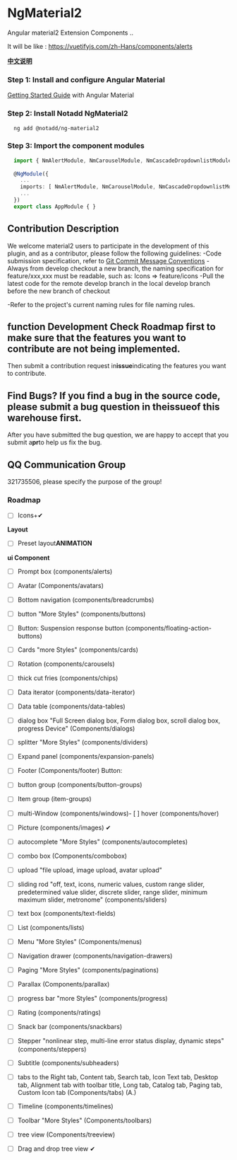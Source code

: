 # NgMaterial2

Angular material2 Extension Components ..


It will be like : https://vuetifyjs.com/zh-Hans/components/alerts

**[中文说明](README_zh.md)**

### Step 1: Install and configure Angular Material
  [Getting Started Guide](https://material.angular.io/guide/getting-started) with Angular Material
### Step 2: Install Notadd NgMaterial2
```shell
  ng add @notadd/ng-material2
```

### Step 3: Import the component modules
```TypeScript
  import { NmAlertModule, NmCarouselModule, NmCascadeDropdownlistModule } from '@notadd/ng-material2';
  
  @NgModule({
    ...
    imports: [ NmAlertModule, NmCarouselModule, NmCascadeDropdownlistModule ],
    ...
  })
  export class AppModule { }
```

## Contribution Description

We welcome material2 users to participate in the development of this plugin, and as a contributor, please follow the following guidelines: -Code submission specification, refer to [Git Commit Message Conventions](https://docs.google.com/document/d/1QrDFcIiPjSLDn3EL15IJygNPiHORgU1_OOAqWjiDU5Y/edit#)
-Always from develop checkout a new branch, the naming specification for feature/xxx,xxx must be readable, such as: Icons => feature/icons
-Pull the latest code for the remote develop branch in the local develop branch before the new branch of checkout

-Refer to the project's current naming rules for file naming rules.

## function Development Check Roadmap first to make sure that the features you want to contribute are not being implemented.

Then submit a contribution request in**issue**indicating the features you want to contribute.

## Find Bugs? If you find a bug in the source code, please submit a bug question in the**issue**of this warehouse first.

After you have submitted the bug question, we are happy to accept that you submit a**pr**to help us fix the bug.

## QQ Communication Group

321735506, please specify the purpose of the group!

### Roadmap

- [ ] Icons+✔

**Layout**

- [ ] Preset layout**ANIMATION**

**ui Component**
- [ ] Prompt box (components/alerts)
- [ ] Avatar (Components/avatars)
- [ ] Bottom navigation (components/breadcrumbs)
- [ ] button "More Styles" (components/buttons)
- [ ] Button: Suspension response button (components/floating-action-buttons)
- [ ] Cards "more Styles" (components/cards)
- [ ] Rotation (components/carousels)
- [ ] thick cut fries (components/chips)
- [ ] Data iterator (components/data-iterator)
- [ ] Data table (components/data-tables)
- [ ] dialog box "Full Screen dialog box, Form dialog box, scroll dialog box, progress Device" (Components/dialogs)
- [ ] splitter "More Styles" (components/dividers)
- [ ] Expand panel (components/expansion-panels)

- [ ] Footer (Components/footer)
Button:
- [ ] button group (components/button-groups)
- [ ] Item group (item-groups)
- [ ] multi-Window (components/windows)- [ ] hover (components/hover)
- [ ] Picture (components/images) ✔
- [ ] autocomplete "More Styles" (components/autocompletes)
- [ ] combo box (Components/combobox)
- [ ] upload "file upload, image upload, avatar upload"
- [ ] sliding rod "off, text, icons, numeric values, custom range slider, predetermined value slider, discrete slider, range slider, minimum maximum slider, metronome" (components/sliders)
- [ ] text box (components/text-fields)
- [ ] List (components/lists)
- [ ] Menu "More Styles" (Components/menus)
- [ ] Navigation drawer (components/navigation-drawers)
- [ ] Paging "More Styles" (components/paginations)
- [ ] Parallax (Components/parallax)
- [ ] progress bar "more Styles" (components/progress)
- [ ] Rating (components/ratings)
- [ ] Snack bar (components/snackbars)
- [ ] Stepper "nonlinear step, multi-line error status display, dynamic steps" (components/steppers)
- [ ] Subtitle (components/subheaders)
- [ ] tabs to the Right tab, Content tab, Search tab, Icon Text tab, Desktop tab, Alignment tab with toolbar title, Long tab, Catalog tab, Paging tab, Custom Icon tab (Components/tabs) (A.)
- [ ] Timeline (components/timelines)
- [ ] Toolbar "More Styles" (Components/toolbars)
- [ ] tree view (Components/treeview)    
- [ ] Drag and drop tree view ✔

